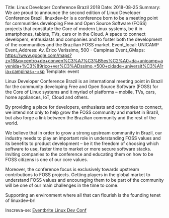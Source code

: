 Title: Linux Developer Conference Brazil 2018
Date: 2018-08-25
Summary: We are proud to announce the second edition of Linux Developer Conference Brazil. linuxdev-br is a conference born to be a meeting point for communities developing Free and Open Source Software (FOSS) projects that constitute the Core of modern Linux systems, be it in smartphones, tablets, TVs, cars or in the Cloud. A space to connect developers, enthusiasts and companies and to foster both the development of the communities and the Brazilian FOSS market.
Event_local: UNICAMP
Event_Address: Av. Érico Veríssimo, 500 - Campinas
Event_GMaps: https://www.google.com/maps?z=16&q=centro+de+conven%C3%A7%C3%B5es%C2%A0+da+unicamp+avenida+%C3%89rico+ver%C3%ADssimo,+500+cidade+universit%C3%A1ria+campinas+-+sp
Template: event



Linux Developer Conference Brazil is an international meeting point in Brazil for the community developing Free and Open Source Software (FOSS) for the Core of Linux systems and it myriad of platforms – mobile, TVs, cars, home appliances, IoT, Cloud and others.

By providing a place for developers, enthusiasts and companies to connect, we intend not only to help grow the FOSS community and market in Brazil, but also forge a link between the Brazilian community and the rest of the world.

We believe that in order to grow a strong upstream community in Brazil, our industry needs to play an important role in understanding FOSS values and its benefits to product development – be it the freedom of choosing which software to use, faster time to market or more secure software stacks. Inviting companies to the conference and educating them on how to be FOSS citizens is one of our core values.

Moreover, the conference focus is exclusively towards upstream contributions to FOSS projects. Getting players in the global market to understand FOSS values and encouraging them to be part of the community will be one of our main challenges in the time to come.

Supporting an environment where all that can flourish is the founding tenet of linuxdev-br!

Inscreva-se: [Eventbrite Linux Dev Conf](https://www.eventbrite.com.br/e/linux-developer-conference-brazil-registration-43794718181)
